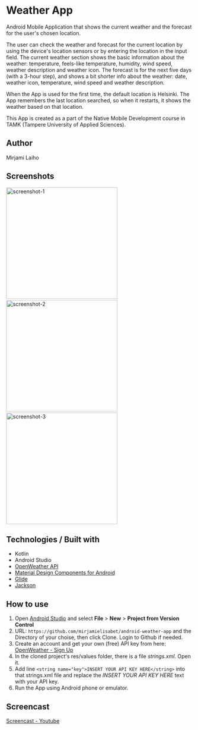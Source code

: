 # Weather App

Android Mobile Application that shows the current weather and the forecast for the user's chosen location.

The user can check the weather and forecast for the current location by using the device's location sensors or by entering the location in the input field.
The current weather section shows the basic information about the weather: temperature, feels-like temperature, humidity, wind speed, weather description and weather icon. The forecast is for the next five days (with a 3-hour step), and shows a bit shorter info about the weather: date, weather icon, temperature, wind speed and weather description.

When the App is used for the first time, the default location is Helsinki. The App remembers the last location searched, so when it restarts, it shows the weather based on that location.

This App is created as a part of the Native Mobile Development course in TAMK (Tampere University of Applied Sciences).

## Author

Mirjami Laiho

## Screenshots

<img width="300" alt="screenshot-1" src="https://user-images.githubusercontent.com/77788900/169082019-a50627a8-64a7-49e9-94b4-e50742f3bed5.jpg"> &nbsp;&nbsp;&nbsp; <img width="300" alt="screenshot-2" src="https://user-images.githubusercontent.com/77788900/169082959-8c3e6449-345c-4555-88c2-ab8c9579c92d.jpg"> &nbsp;&nbsp;&nbsp; <img width="300" alt="screenshot-3" src="https://user-images.githubusercontent.com/77788900/169083029-835cff05-41da-4bef-b527-f1677e1654f8.jpg">

## Technologies / Built with

- Kotlin
- Android Studio
- [OpenWeather API](https://openweathermap.org/api)
- [Material Design Components for Android](https://material.io/components?platform=android)
- [Glide](https://github.com/bumptech/glide)
- [Jackson](https://github.com/FasterXML/jackson)

## How to use

1. Open [Android Studio](https://developer.android.com/studio?gclid=Cj0KCQjwvqeUBhCBARIsAOdt45Zoph2Yy7bwV5HxzKvAh4S5LtfxYiG_pmeAQz0PPKTJBw0AbJwFiogaAvKaEALw_wcB&gclsrc=aw.ds) and select <b>File</b> > <b>New</b> > <b>Project from Version Control</b>
2. URL:  ```https://github.com/mirjamielisabet/android-weather-app```  and the Directory of your choise, then click Clone. Login to Github if needed.
3. Create an account and get your own (free) API key from here:  [OpenWeather - Sign Up](https://home.openweathermap.org/users/sign_up)
4. In the cloned project's res/values folder, there is a file <i>strings.xml</i>. Open it.
5. Add line ```<string name="key">INSERT YOUR API KEY HERE</string>```  into that strings.xml file and replace the <i>INSERT YOUR API KEY HERE</i> text with your API key.
6. Run the App using Android phone or emulator.


## Screencast

[Screencast - Youtube](https://youtu.be/pBPSh1c-XbI)

